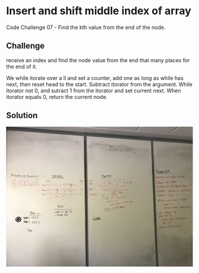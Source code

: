 # Insert and shift middle index of array
Code Challenge 07 - Find the kth value from the end of the node. 

## Challenge
receive an index and find the node value from the end that many places for the end of it. 

We while itorate over a ll and set a counter, add one as long as while has next, then reset head to the start. Subtract itorator from the argument. While itorator not 0, and sutract 1 from the itorator and set current next. When itorator equals 0, return the current node.

## Solution
![Whiteboard Image](../../assets/kth_rvs_find.jpg)